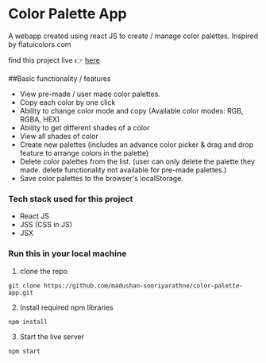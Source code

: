 # Color Palette App

A webapp created using react JS to create / manage color palettes. Inspired by flatuicolors.com

find this project live 👉 [here](https://color-palette-app.netlify.com/)

##Basic functionality / features

- View pre-made / user made color palettes.
- Copy each color by one click
- Ability to change color mode and copy (Available color modes: RGB, RGBA, HEX)
- Ability to get different shades of a color
- View all shades of color
- Create new palettes (includes an advance color picker & drag and drop feature to arrange colors in the palette)
- Delete color palettes from the list. (user can only delete the palette they made. delete functionality not available for pre-made palettes.)
- Save color palettes to the browser's localStorage.

### Tech stack used for this project

-  React JS 
-  JSS (CSS in JS)
-  JSX 


### Run this in your local machine

1. clone the repo

```
git clone https://github.com/madushan-sooriyarathne/color-palette-app.git
```

2. Install required npm libraries

```
npm install
```

3. Start the live server

```
npm start
```
